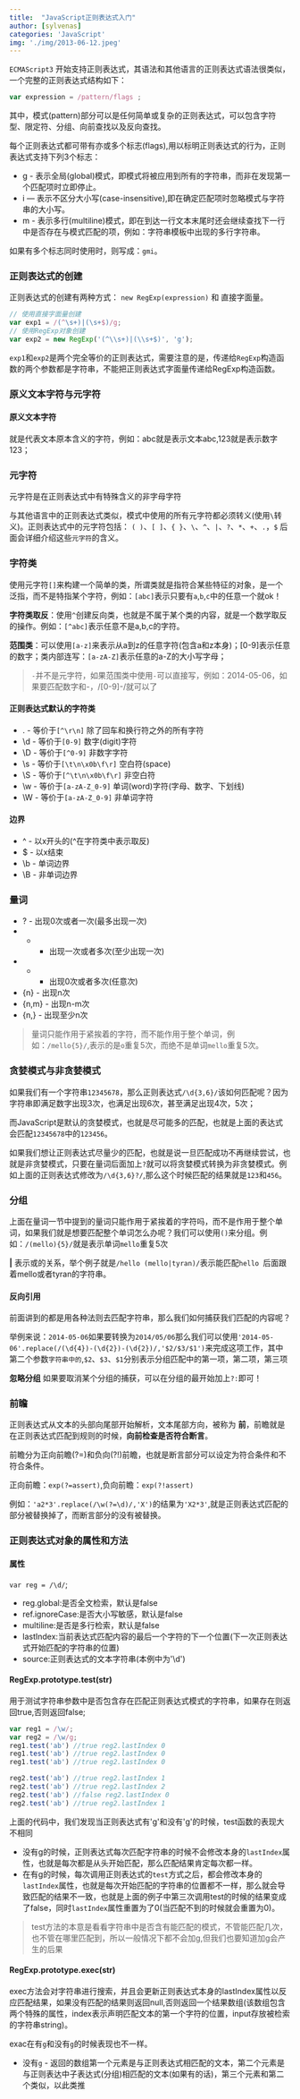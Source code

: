 ```yaml
---
title:  "JavaScript正则表达式入门"
author: [sylvenas]
categories: 'JavaScript'
img: './img/2013-06-12.jpeg'
---
```

`ECMAScript3` 开始支持正则表达式，其语法和其他语言的正则表达式语法很类似，一个完整的正则表达式结构如下：
``` js
var expression = /pattern/flags ;
```
其中，模式(pattern)部分可以是任何简单或复杂的正则表达式，可以包含字符型、限定符、分组、向前查找以及反向查找。

每个正则表达式都可带有亦或多个标志(flags),用以标明正则表达式的行为，正则表达式支持下列3个标志：

* g - 表示全局(global)模式，即模式将被应用到所有的字符串，而非在发现第一个匹配项时立即停止。
* i — 表示不区分大小写(case-insensitive),即在确定匹配项时忽略模式与字符串的大小写。
* m - 表示多行(multiline)模式，即在到达一行文本末尾时还会继续查找下一行中是否存在与模式匹配的项，例如：字符串模板中出现的多行字符串。

如果有多个标志同时使用时，则写成：`gmi`。

### 正则表达式的创建
正则表达式的创建有两种方式： `new RegExp(expression)` 和 直接字面量。

``` js
// 使用直接字面量创建
var exp1 = /(^\s+)|(\s+$)/g;
// 使用RegExp对象创建
var exp2 = new RegExp('(^\\s+)|(\\s+$)', 'g');
```
`exp1`和`exp2`是两个完全等价的正则表达式，需要注意的是，传递给`RegExp`构造函数的两个参数都是字符串，不能把正则表达式字面量传递给RegExp构造函数。

### 原义文本字符与元字符
#### 原义文本字符
就是代表文本原本含义的字符，例如：abc就是表示文本abc,123就是表示数字123；
### 元字符
元字符是在正则表达式中有特殊含义的非字母字符

与其他语言中的正则表达式类似，模式中使用的所有元字符都必须转义(使用`\`转义)。正则表达式中的元字符包括：
`( )`、`[ ]`、`{ }`、`\`、`^`、`|`、`?`、`*`、`+`、`.`，`$`
后面会详细介绍这些`元字符`的含义。

### 字符类
使用元字符`[]`来构建一个简单的类，所谓类就是指符合某些特征的对象，是一个泛指，而不是特指某个字符，例如：`[abc]`表示只要有`a`,`b`,`c`中的任意一个就ok！

**字符类取反**：使用`^`创建反向类，也就是不属于某个类的内容，就是一个数学取反的操作。例如：`[^abc]`表示任意不是a,b,c的字符。

**范围类**：可以使用`[a-z]`来表示从a到z的任意字符(包含a和z本身)；[0-9]表示任意的数字；类内部连写：`[a-zA-Z]`表示任意的a-Z的大小写字母；
> `-`并不是元字符，如果范围类中使用`-`可以直接写，例如：2014-05-06，如果要匹配数字和-，/[0-9]-/就可以了

#### 正则表达式默认的字符类
* . - 等价于`[^\r\n]` 除了回车和换行符之外的所有字符
* \d - 等价于`[0-9]` 数字(digit)字符
* \D - 等价于`[^0-9]` 非数字字符
* \s - 等价于`[\t\n\x0b\f\r]` 空白符(space)
* \S - 等价于`[^\t\n\x0b\f\r]` 非空白符
* \w - 等价于`[a-zA-Z_0-9]` 单词(word)字符(字母、数字、下划线)
* \W - 等价于`[a-zA-Z_0-9]` 非单词字符
#### 边界
* ^ - 以x开头的(^在字符类中表示取反)
* $ - 以x结束
* \b - 单词边界
* \B - 非单词边界

### 量词
* ? - 出现0次或者一次(最多出现一次)
* + - 出现一次或者多次(至少出现一次)
* * - 出现0次或者多次(任意次)
* {n} - 出现n次
* {n,m} - 出现n-m次
* {n,} - 出现至少n次

>量词只能作用于紧挨着的字符，而不能作用于整个单词，例如：`/mello{5}/`,表示的是`o`重复5次，而绝不是单词`mello`重复5次。

### 贪婪模式与非贪婪模式
如果我们有一个字符串`12345678`，那么正则表达式`/\d{3,6}/`该如何匹配呢？因为字符串即满足数字出现3次，也满足出现6次，甚至满足出现4次，5次；

而JavaScript是默认的贪婪模式，也就是尽可能多的匹配，也就是上面的表达式会匹配`12345678`中的`123456`。

如果我们想让正则表达式尽量少的匹配，也就是说一旦匹配成功不再继续尝试，也就是非贪婪模式，只要在量词后面加上`?`就可以将贪婪模式转换为非贪婪模式。例如上面的正则表达式修改为`/\d{3,6}?/`,那么这个时候匹配的结果就是`123`和`456`。

### 分组
上面在量词一节中提到的量词只能作用于紧挨着的字符吗，而不是作用于整个单词，如果我们就是想要匹配整个单词怎么办呢？我们可以使用`()`来分组。例如：`/(mello){5}/`就是表示单词`mello`重复5次

**|** 表示或的关系，举个例子就是`/hello (mello|tyran)/`表示能匹配`hello `后面跟着mello或者tyran的字符串。

#### 反向引用
前面讲到的都是用各种法则去匹配字符串，那么我们如何捕获我们匹配的内容呢？

举例来说：`2014-05-06`如果要转换为`2014/05/06`那么我们可以使用`'2014-05-06'.replace(/(\d{4})-(\d{2})-(\d{2})/,'$2/$3/$1')`来完成这项工作，其中第二个参数`字符串中的`,`$2`、`$3`、`$1`分别表示分组匹配中的第一项，第二项，第三项

**忽略分组** 如果要取消某个分组的捕获，可以在分组的最开始加上`?:`即可！

### 前瞻
正则表达式从文本的头部向尾部开始解析，文本尾部方向，被称为 **前**，前瞻就是在正则表达式匹配到规则的时候，**向前检查是否符合断言**。

前瞻分为正向前瞻(?=)和负向(?!)前瞻，也就是断言部分可以设定为符合条件和不符合条件。

正向前瞻：`exp(?=assert)`,负向前瞻：`exp(?!assert)`

例如：`'a2*3'.replace(/\w(?=\d)/,'X')`的结果为`'X2*3'`,就是正则表达式匹配的部分被替换掉了，而断言部分的没有被替换。


### 正则表达式对象的属性和方法

#### 属性
`var reg = /\d/`;
* reg.global:是否全文检索，默认是false
* ref.ignoreCase:是否大小写敏感，默认是false
* multiline:是否是多行检索，默认是false
* lastIndex:当前表达式匹配内容的最后一个字符的下一个位置(下一次正则表达式开始匹配的字符串的位置)
* source:正则表达式的文本字符串(本例中为'\d')

#### RegExp.prototype.test(str)
用于测试字符串参数中是否包含存在匹配正则表达式模式的字符串，如果存在则返回true,否则返回false;
``` js
var reg1 = /\w/;
var reg2 = /\w/g;
reg1.test('ab') //true reg2.lastIndex 0
reg1.test('ab') //true reg2.lastIndex 0
reg1.test('ab') //true reg2.lastIndex 0

reg2.test('ab') //true reg2.lastIndex 1
reg2.test('ab') //true reg2.lastIndex 2
reg2.test('ab') //false reg2.lastIndex 0
reg2.test('ab') //true reg2.lastIndex 1
```
上面的代码中，我们发现当正则表达式有'g'和没有'g'的时候，test函数的表现大不相同
* 没有g的时候，正则表达式每次匹配字符串的时候不会修改本身的`lastIndex`属性，也就是每次都是从头开始匹配，那么匹配结果肯定每次都一样。
* 在有g的时候，每次调用正则表达式的`test`方式之后，都会修改本身的`lastIndex`属性，也就是每次开始匹配的字符串的位置都不一样，那么就会导致匹配的结果不一致，也就是上面的例子中第三次调用test的时候的结果变成了false，同时`lastIndex`属性重置为了0(当匹配不到的时候就会重置为0)。

>test方法的本意是看看字符串中是否含有能匹配的模式，不管能匹配几次，也不管在哪里匹配到，所以一般情况下都不会加g,但我们也要知道加g会产生的后果

#### RegExp.prototype.exec(str)
exec方法会对字符串进行搜索，并且会更新正则表达式本身的lastIndex属性以反应匹配结果，如果没有匹配的结果则返回null,否则返回一个结果数组(该数组包含两个特殊的属性，index表示声明匹配文本的第一个字符的位置，input存放被检索的字符串string)。

exac在有`g`和没有`g`的时候表现也不一样。

* 没有`g` - 返回的数组第一个元素是与正则表达式相匹配的文本，第二个元素是与正则表达中子表达式(分组)相匹配的文本(如果有的话)，第三个元素和第二个类似，以此类推 
